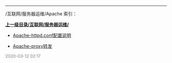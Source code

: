 
----

/互联网/服务器运维/Apache 索引：


**[上一级目录/互联网/服务器运维/](/互联网/服务器运维/)**

- [Apache-httpd.conf配置说明](/互联网/服务器运维/Apache/Apache-httpd.conf配置说明)

- [Apache-proxy转发](/互联网/服务器运维/Apache/Apache-proxy转发)


<font size=2 color='grey'> 2020-03-12 02:17 </font>